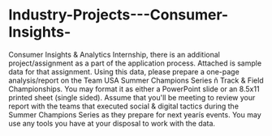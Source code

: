# Industry-Projects---Consumer-Insights-
Consumer Insights &amp; Analytics Internship,  there is an additional project/assignment as a part of the application process.   Attached is sample data for that assignment.  Using this data, please prepare a  one-page analysis/report on the Team USA Summer Champions Series ñ Track &amp; Field  Championships.  You may format it as either a PowerPoint slide or an 8.5x11 printed sheet  (single sided). Assume that you'll be meeting to review your report with the teams that  executed social &amp; digital tactics during the Summer Champions Series as they prepare for  next yearís events.   You may use any tools you have at your disposal to work with the data.
